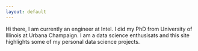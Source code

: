 ```yaml
---
layout: default
---
```



Hi there, I am currently an engineer at Intel. I did my PhD from University of Illinois at Urbana Champaign. I am a data science enthusisats and this site highlights some of my personal data science projects. 



